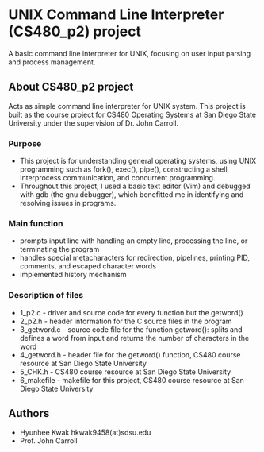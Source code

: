 # UNIX Command Line Interpreter (CS480_p2) project
A basic command line interpreter for UNIX, focusing on user input parsing and process management.

## About CS480_p2 project
Acts as simple command line interpreter for UNIX system. 
This project is built as the course project for CS480 Operating Systems at San Diego State University under the supervision of Dr. John Carroll. 

### Purpose
- This project is for understanding general operating systems, using UNIX programming such as fork(), exec(), pipe(), constructing a shell, interprocess communication, and concurrent programming.
- Throughout this project, I used a basic text editor (Vim) and debugged with gdb (the gnu debugger), which benefitted me in identifying and resolving issues in programs.

### Main function
- prompts input line with handling an empty line, processing the line, or terminating the program
- handles special metacharacters for redirection, pipelines, printing PID, comments, and escaped character words
- implemented history mechanism

### Description of files
- 1_p2.c - driver and source code for every function but the getword()
- 2_p2.h - header information for the C source files in the program
- 3_getword.c - source code file for the function getword(): splits and defines a word from input and returns the number of characters in the word 
- 4_getword.h - header file for the getword() function, CS480 course resource at San Diego State University
- 5_CHK.h - CS480 course resource at San Diego State University
- 6_makefile - makefile for this project, CS480 course resource at San Diego State University

## Authors
- Hyunhee Kwak hkwak9458(at)sdsu.edu
- Prof. John Carroll 

